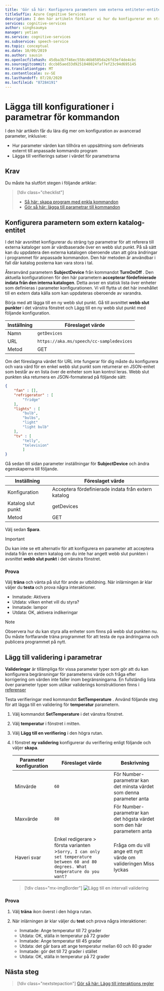 ```yaml
---
title: 'Gör så här: Konfigurera parametern som externa entiteter-entitet'
titleSuffix: Azure Cognitive Services
description: I den här artikeln förklarar vi hur du konfigurerar en sträng parameter för att referera till katalogen som exponeras över en webb slut punkt.
services: cognitive-services
author: singhsaumya
manager: yetian
ms.service: cognitive-services
ms.subservice: speech-service
ms.topic: conceptual
ms.date: 10/09/2019
ms.author: sausin
ms.openlocfilehash: 45dba3b7f46ec558c46b8505da26fd3ef4de4cbc
ms.sourcegitcommit: dccb85aed33d9251048024faf7ef23c94d695145
ms.translationtype: MT
ms.contentlocale: sv-SE
ms.lasthandoff: 07/28/2020
ms.locfileid: "87284191"
---
```

# <a name="add-configurations-to-commands-parameters"></a>Lägga till konfigurationer i parametrar för kommandon

I den här artikeln får du lära dig mer om konfiguration av avancerad parameter, inklusive:

 - Hur parameter värden kan tillhöra en uppsättning som definierats externt till anpassade kommando program
 - Lägga till verifierings satser i värdet för parametrarna

## <a name="prerequisites"></a>Krav

Du måste ha slutfört stegen i följande artiklar:

> [!div class="checklist"]
> * [Så här: skapa program med enkla kommandon](./how-to-custom-commands-create-application-with-simple-commands.md)
> * [Gör så här: lägga till parametrar till kommandon](./how-to-custom-commands-add-parameters-to-commands.md)


## <a name="configure-parameter-as-external-catalog-entity"></a>Konfigurera parametern som extern katalog-entitet

I det här avsnittet konfigurerar du sträng typ parametrar för att referera till externa kataloger som är värdbaserade över en webb slut punkt. På så sätt kan du uppdatera den externa katalogen oberoende utan att göra ändringar i programmet för anpassade kommandon. Den här metoden är användbar i fall där katalog posterna kan vara stora i tal.

Återanvänd parametern **SubjectDevice** från kommandot **TurnOnOff** . Den aktuella konfigurationen för den här parametern **accepterar fördefinierade indata från den interna katalogen**. Detta avser en statisk lista över enheter som definieras i parameter konfigurationen. Vi vill flytta ut det här innehållet till en extern data källa som kan uppdateras oberoende av varandra.

Börja med att lägga till en ny webb slut punkt. Gå till avsnittet **webb slut punkter** i det vänstra fönstret och Lägg till en ny webb slut punkt med följande konfiguration.

| Inställning | Föreslaget värde |
|----|----|
| Namn | `getDevices` |
| URL | `https://aka.ms/speech/cc-sampledevices` |
| Metod | GET |


Om det föreslagna värdet för URL inte fungerar för dig måste du konfigurera och vara värd för en enkel webb slut punkt som returnerar en JSON-enhet som består av en lista över de enheter som kan kontrol leras. Webb slut punkten ska returnera en JSON-formaterad på följande sätt:
    
```json
{
    "fan" : [],
    "refrigerator" : [
        "fridge"
    ],
    "lights" : [
        "bulb",
        "bulbs",
        "light"
        "light bulb"
    ],
    "tv" : [
        "telly",
        "television"
        ]
}

```


Gå sedan till sidan parameter inställningar för **SubjectDevice** och ändra egenskaperna till följande.

| Inställning | Föreslaget värde |
| ----| ---- |
| Konfiguration | Acceptera fördefinierade indata från extern katalog |                               
| Katalog slut punkt | getDevices |
| Metod | GET |

Välj sedan **Spara**.

> [!IMPORTANT]
> Du kan inte se ett alternativ för att konfigurera en parameter att acceptera indata från en extern katalog om du inte har angett webb slut punkten i avsnittet **webb slut punkt** i det vänstra fönstret.

### <a name="try-it-out"></a>Prova

Välj **träna** och vänta på slut för ande av utbildning. När inlärningen är klar väljer du **testa** och prova några interaktioner.

* Inmatade: Aktivera
* Utdata: vilken enhet vill du styra?
* Inmatade: lampor
* Utdata: OK, aktivera indikeringar

> [!NOTE]
> Observera hur du kan styra alla enheter som finns på webb slut punkten nu. Du måste fortfarande träna programmet för att testa de nya ändringarna och publicera programmet på nytt.

## <a name="add-validation-to-parameters"></a>Lägg till validering i parametrar

**Valideringar** är tillämpliga för vissa parameter typer som gör att du kan konfigurera begränsningar för parameterns värde och fråga efter korrigering om värden inte faller inom begränsningarna. En fullständig lista över parameter typer som utökar validerings konstruktionen finns i [referenser](./custom-commands-references.md)

Testa verifieringar med kommandot **SetTemperature** . Använd följande steg för att lägga till en validering för **temperatur** parametern.

1. Välj kommandot **SetTemperature** i det vänstra fönstret.
1. Välj **temperatur** i fönstret i mitten.
1. Välj **Lägg till en verifiering** i den högra rutan.
1. I fönstret **ny validering** konfigurerar du verifiering enligt följande och väljer **skapa**.


    | Parameter konfiguration | Föreslaget värde | Beskrivning |
    | ---- | ---- | ---- |
    | Minvärde | `60` | För Number-parametrar kan det minsta värdet som denna parameter anta |
    | Maxvärde | `80` | För Number-parametrar kan det högsta värdet som den här parametern anta |
    | Haveri svar |  Enkel redigerare > första varianten >`Sorry, I can only set temperature between 60 and 80 degrees. What temperature do you want?` | Fråga om du vill ange ett nytt värde om valideringen Miss lyckas |

    > [!div class="mx-imgBorder"]
    > ![Lägg till en intervall validering](media/custom-commands/add-validations-temperature.png)

### <a name="try-it-out"></a>Prova

1. Välj **träna** ikon överst i den högra rutan.

1. När inlärningen är klar väljer du **test** och prova några interaktioner:

    - Inmatade: Ange temperatur till 72 grader
    - Utdata: OK, ställa in temperatur på 72 grader
    - Inmatade: Ange temperatur till 45 grader
    - Utdata: det går bara att ange temperatur mellan 60 och 80 grader
    - Inmatade: gör det till 72 grader i stället
    - Utdata: OK, ställa in temperatur på 72 grader

## <a name="next-steps"></a>Nästa steg

> [!div class="nextstepaction"]
> [Gör så här: Lägg till interaktions regler](./how-to-custom-commands-add-interaction-rules.md)

